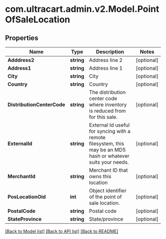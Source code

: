 
# com.ultracart.admin.v2.Model.PointOfSaleLocation

## Properties

Name | Type | Description | Notes
------------ | ------------- | ------------- | -------------
**Adddress2** | **string** | Address line 2 | [optional] 
**Address1** | **string** | Address line 1 | [optional] 
**City** | **string** | City | [optional] 
**Country** | **string** | Country | [optional] 
**DistributionCenterCode** | **string** | The distribution center code where inventory is reduced from for this sale. | [optional] 
**ExternalId** | **string** | External Id useful for syncing with a remote filesystem, this may be an MD5 hash or whatever suits your needs. | [optional] 
**MerchantId** | **string** | Merchant ID that owns this location | [optional] 
**PosLocationOid** | **int** | Object identifier of the point of sale location. | [optional] 
**PostalCode** | **string** | Postal code | [optional] 
**StateProvince** | **string** | State/province | [optional] 

[[Back to Model list]](../README.md#documentation-for-models)
[[Back to API list]](../README.md#documentation-for-api-endpoints)
[[Back to README]](../README.md)

